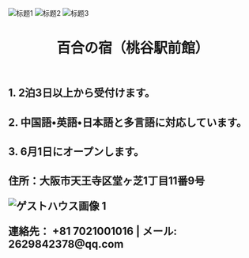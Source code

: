 ![标题1](https://img.shields.io/badge/welcome...to...my...homepage-ffcc00?style=for-the-badge)
![标题2](https://img.shields.io/badge/欢迎来到我的民宿主页-ffcc01?style=for-the-badge)
![标题3](https://img.shields.io/badge/私の民宿へようこそ-ffcc00?style=for-the-badge)
<body>
    <header>
        <h1>百合の宿（桃谷駅前館）</h1>
    </header>
<h2>1. 2泊3日以上から受付けます。<h2>
<h2>2. 中国語•英語•日本語と多言語に対応しています。<h2>
<h2>3. 6月1日にオープンします。<h2>
<p>住所：大阪市天王寺区堂ヶ芝1丁目11番9号</p>
<div class="image-gallery">
            <img src="https://imgur.com/tQdpZsU.jpg" alt="ゲストハウス画像 1">
<footer>    
<p>連絡先： +81 7021001016  | メール: 2629842378@qq.com</p>
<footer>
